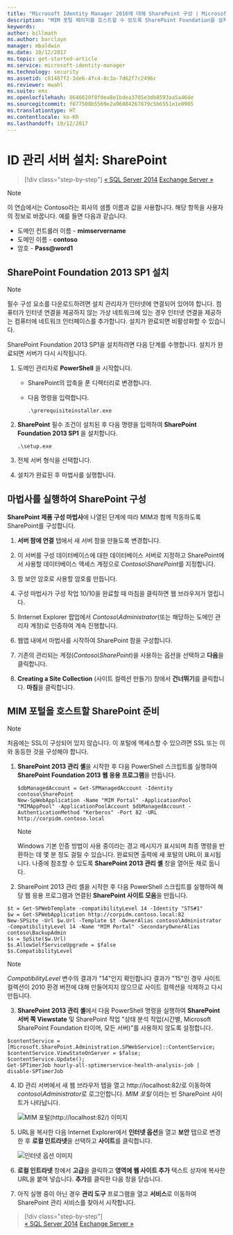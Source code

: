```yaml
---
title: "Microsoft Identity Manager 2016에 대해 SharePoint 구성 | Microsoft 문서"
description: "MIM 포털 페이지를 호스트할 수 있도록 SharePoint Foundation을 설치 및 구성합니다."
keywords: 
author: billmath
ms.author: barclayn
manager: mbaldwin
ms.date: 10/12/2017
ms.topic: get-started-article
ms.service: microsoft-identity-manager
ms.technology: security
ms.assetid: c01487f2-3de6-4fc4-8c3a-7d62f7c2496c
ms.reviewer: mwahl
ms.suite: ems
ms.openlocfilehash: 8646620f8f0ea8e1bdea3705e3db8593aa5a464e
ms.sourcegitcommit: f077508b5569e2a96084267879c5b6551e1e0905
ms.translationtype: HT
ms.contentlocale: ko-KR
ms.lasthandoff: 10/12/2017
---
```

# <a name="set-up-an-identity-management-server-sharepoint"></a>ID 관리 서버 설치: SharePoint

>[!div class="step-by-step"]
[« SQL Server 2014](prepare-server-sql2014.md)
[Exchange Server »](prepare-server-exchange.md)

> [!NOTE]
> 이 연습에서는 Contoso라는 회사의 샘플 이름과 값을 사용합니다. 해당 항목을 사용자의 정보로 바꿉니다. 예를 들면 다음과 같습니다.
> - 도메인 컨트롤러 이름 - **mimservername**
> - 도메인 이름 - **contoso**
> - 암호 - **Pass@word1**


## <a name="install-sharepoint-foundation-2013-with-sp1"></a>**SharePoint Foundation 2013 SP1** 설치

> [!NOTE]
> 필수 구성 요소를 다운로드하려면 설치 관리자가 인터넷에 연결되어 있어야 합니다. 컴퓨터가 인터넷 연결을 제공하지 않는 가상 네트워크에 있는 경우 인터넷 연결을 제공하는 컴퓨터에 네트워크 인터페이스를 추가합니다. 설치가 완료되면 비활성화할 수 있습니다.

SharePoint Foundation 2013 SP1을 설치하려면 다음 단계를 수행합니다. 설치가 완료되면 서버가 다시 시작됩니다.

1.  도메인 관리자로 **PowerShell** 을 시작합니다.

    -   SharePoint의 압축을 푼 디렉터리로 변경합니다.

    -   다음 명령을 입력합니다.

        ```
        .\prerequisiteinstaller.exe
        ```

2.  **SharePoint** 필수 조건이 설치된 후 다음 명령을 입력하여 **SharePoint Foundation 2013 SP1** 을 설치합니다.

    ```
    .\setup.exe
    ```

3.  전체 서버 형식을 선택합니다.

4.  설치가 완료된 후 마법사를 실행합니다.

## <a name="run-the-wizard-to-configure-sharepoint"></a>마법사를 실행하여 SharePoint 구성

**SharePoint 제품 구성 마법사**에 나열된 단계에 따라 MIM과 함께 작동하도록 SharePoint를 구성합니다.

1. **서버 팜에 연결** 탭에서 새 서버 팜을 만들도록 변경합니다.

2. 이 서버를 구성 데이터베이스에 대한 데이터베이스 서버로 지정하고 SharePoint에서 사용할 데이터베이스 액세스 계정으로 *Contoso\SharePoint*를 지정합니다.

3. 팜 보안 암호로 사용할 암호를 만듭니다.

4. 구성 마법사가 구성 작업 10/10을 완료할 때 마침을 클릭하면 웹 브라우저가 열립니다.

5. IInternet Explorer 팝업에서 *Contoso\Administrator*(또는 해당하는 도메인 관리자 계정)로 인증하여 계속 진행합니다.

6. 웹앱 내에서 마법사를 시작하여 SharePoint 팜을 구성합니다.

7. 기존의 관리되는 계정(*Contoso\SharePoint*)을 사용하는 옵션을 선택하고 **다음**을 클릭합니다.

8. **Creating a Site Collection** (사이트 컬렉션 만들기) 창에서 **건너뛰기**를 클릭합니다.  **마침**을 클릭합니다.

## <a name="prepare-sharepoint-to-host-the-mim-portal"></a>MIM 포털을 호스트할 SharePoint 준비

> [!NOTE]
> 처음에는 SSL이 구성되어 있지 않습니다. 이 포털에 액세스할 수 있으려면 SSL 또는 이와 동등한 것을 구성해야 합니다.

1. **SharePoint 2013 관리 셸**을 시작한 후 다음 PowerShell 스크립트를 실행하여 **SharePoint Foundation 2013 웹 응용 프로그램**을 만듭니다.

    ```
    $dbManagedAccount = Get-SPManagedAccount -Identity contoso\SharePoint
    New-SpWebApplication -Name "MIM Portal" -ApplicationPool "MIMAppPool" -ApplicationPoolAccount $dbManagedAccount -AuthenticationMethod "Kerberos" -Port 82 -URL http://corpidm.contoso.local
    ```

    > [!NOTE]
    > Windows 기본 인증 방법이 사용 중이라는 경고 메시지가 표시되며 최종 명령을 반환하는 데 몇 분 정도 걸릴 수 있습니다. 완료되면 출력에 새 포털의 URL이 표시됩니다. 나중에 참조할 수 있도록 **SharePoint 2013 관리 셸** 창을 열어둔 채로 둡니다.

2. SharePoint 2013 관리 셸을 시작한 후 다음 PowerShell 스크립트를 실행하여 해당 웹 응용 프로그램과 연결된 **SharePoint 사이트 모음**을 만듭니다.

  ```
  $t = Get-SPWebTemplate -compatibilityLevel 14 -Identity "STS#1"
  $w = Get-SPWebApplication http://corpidm.contoso.local:82
  New-SPSite -Url $w.Url -Template $t -OwnerAlias contoso\Administrator
  -CompatibilityLevel 14 -Name "MIM Portal" -SecondaryOwnerAlias contoso\BackupAdmin
  $s = SpSite($w.Url)
  $s.AllowSelfServiceUpgrade = $false
  $s.CompatibilityLevel
  ```

  > [!NOTE]
  > *CompatibilityLevel* 변수의 결과가 "14"인지 확인합니다 결과가 "15"인 경우 사이트 컬렉션이 2010 환경 버전에 대해 만들어지지 않으므로 사이트 컬렉션을 삭제하고 다시 만듭니다.

3. **SharePoint 2013 관리 셸**에서 다음 PowerShell 명령을 실행하여 **SharePoint 서버 쪽 Viewstate** 및 SharePoint 작업 "상태 분석 작업(시간별, Microsoft SharePoint Foundation 타이머, 모든 서버)"를 사용하지 않도록 설정합니다.

  ```
  $contentService = [Microsoft.SharePoint.Administration.SPWebService]::ContentService;
  $contentService.ViewStateOnServer = $false;
  $contentService.Update();
  Get-SPTimerJob hourly-all-sptimerservice-health-analysis-job | disable-SPTimerJob
  ```

4. ID 관리 서버에서 새 웹 브라우저 탭을 열고 http://localhost:82/로 이동하여 *contoso\Administrator*로 로그인합니다.  *MIM 포털* 이라는 빈 SharePoint 사이트가 나타납니다.

    ![MIM 포털(http://localhost:82/) 이미지](media/MIM-DeploySP1.png)

5. URL을 복사한 다음 Internet Explorer에서 **인터넷 옵션**을 열고 **보안** 탭으로 변경한 후 **로컬 인트라넷**을 선택하고 **사이트**를 클릭합니다.

    ![인터넷 옵션 이미지](media/MIM-DeploySP2.png)

6. **로컬 인트라넷** 창에서 **고급**을 클릭하고 **영역에 웹 사이트 추가** 텍스트 상자에 복사한 URL을 붙여 넣습니다. **추가**를 클릭한 다음 창을 닫습니다.

7. 아직 실행 중이 아닌 경우 **관리 도구** 프로그램을 열고 **서비스**로 이동하여 SharePoint 관리 서비스를 찾아서 시작합니다.

>[!div class="step-by-step"]  
[« SQL Server 2014](prepare-server-sql2014.md)
[Exchange Server »](prepare-server-exchange.md)
